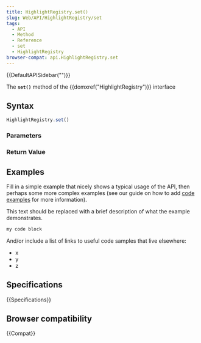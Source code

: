 ```yaml
---
title: HighlightRegistry.set()
slug: Web/API/HighlightRegistry/set
tags:
  - API
  - Method
  - Reference
  - set
  - HighlightRegistry
browser-compat: api.HighlightRegistry.set
---
```

{{DefaultAPISidebar("")}}

The **`set()`** method of the {{domxref("HighlightRegistry")}} interface 

## Syntax

```js
HighlightRegistry.set()
```

### Parameters



### Return Value



## Examples

Fill in a simple example that nicely shows a typical usage of the API, then perhaps some more complex examples (see our guide on how to add [code examples](/en-US/docs/MDN/Contribute/Structures/Code_examples) for more information).

This text should be replaced with a brief description of what the example demonstrates.

```js
my code block
```

And/or include a list of links to useful code samples that live elsewhere:

*   x
*   y
*   z

## Specifications

{{Specifications}}

## Browser compatibility

{{Compat}}


